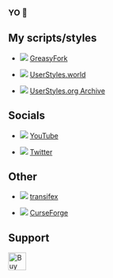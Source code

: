 ### YO 👋


## My scripts/styles
* [![](https://www.google.com/s2/favicons?domain_url=https://greasyfork.org)](https://greasyfork.org/users/124677-pabli) [GreasyFork](https://greasyfork.org/users/124677-pabli)

* [![](https://www.google.com/s2/favicons?domain_url=https://userstyles.world)](https://userstyles.world/user/pabli) [UserStyles.world](https://userstyles.world/user/pabli)

* [![](https://www.google.com/s2/favicons?domain_url=https://uso.kkx.one)](https://uso.kkx.one/browse/styles?search=%40291236) [UserStyles.org Archive](https://uso.kkx.one/browse/styles?search=%40291236)


## Socials
* [![](https://www.google.com/s2/favicons?domain_url=https://www.youtube.com)](https://www.youtube.com/channel/UCYBGL_gSC8bQXCMIvqfVing) [YouTube](https://www.youtube.com/channel/UCYBGL_gSC8bQXCMIvqfVing)

* [![](https://www.google.com/s2/favicons?domain_url=https://twitter.com)](https://twitter.com/PabliDev) [Twitter](https://twitter.com/PabliDev)


## Other
* [![](https://www.google.com/s2/favicons?domain_url=https://www.transifex.com/user/profile/pabli)](https://www.transifex.com/user/profile/pabli) [transifex](https://www.transifex.com/user/profile/pabli)

* [![](https://www.google.com/s2/favicons?domain_url=https://www.curseforge.com)](https://www.curseforge.com/members/pabli) [CurseForge](https://www.curseforge.com/members/pabli)

## Support
<a href='https://ko-fi.com/pabli' target='_blank'><img height='36' style='border:0px;height:36px;' src='https://cdn.ko-fi.com/cdn/kofi5.png?v=2' border='0' alt='Buy Me a Coffee at ko-fi.com' /></a>
